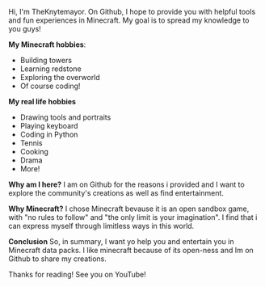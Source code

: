 Hi, I'm TheKnytemayor.
On Github, I hope to provide you
with helpful tools and fun experiences
in Minecraft. My goal is to spread my
knowledge to you guys!

**My Minecraft hobbies**:
 - Building towers
 - Learning redstone
 - Exploring the overworld
 - Of course coding!

**My real life hobbies**
 - Drawing tools and portraits
 - Playing keyboard
 - Coding in Python
 - Tennis
 - Cooking
 - Drama
 - More!

**Why am I here?**
I am on Github for the reasons i provided and
I want to explore the community's
creations as well as find entertainment.

**Why Minecraft?**
I chose Minecraft bevause it is an open
sandbox game, with "no rules to follow"
and "the only limit is your imagination".
I find that i can express myself through
limitless ways in this world.

**Conclusion**
So, in summary, I want yo help you
and entertain you in Minecraft data
packs. I like minecraft because of its open-ness
and Im on Github to share my creations.

Thanks for reading! See you on YouTube!


<!---
TheKnytemayorMC/TheKnytemayorMC is a ✨ special ✨ repository because its `README.md` (this file) appears on your GitHub profile.
You can click the Preview link to take a look at your changes.
--->
